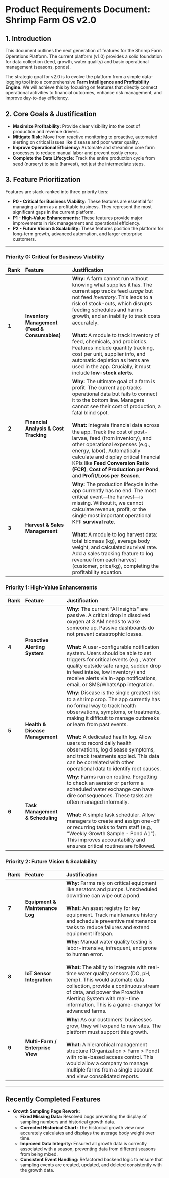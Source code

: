 # Product Requirements Document: Shrimp Farm OS v2.0

## 1. Introduction

This document outlines the next generation of features for the Shrimp Farm Operations Platform. The current platform (v1.0) provides a solid foundation for data collection (feed, growth, water quality) and basic operational management (seasons, ponds). 

The strategic goal for v2.0 is to evolve the platform from a simple data-logging tool into a comprehensive **Farm Intelligence and Profitability Engine**. We will achieve this by focusing on features that directly connect operational activities to financial outcomes, enhance risk management, and improve day-to-day efficiency.

## 2. Core Goals & Justification

*   **Maximize Profitability:** Provide clear visibility into the cost of production and revenue drivers.
*   **Mitigate Risk:** Move from reactive monitoring to proactive, automated alerting on critical issues like disease and poor water quality.
*   **Improve Operational Efficiency:** Automate and streamline core farm processes to reduce manual labor and prevent costly errors.
*   **Complete the Data Lifecycle:** Track the entire production cycle from seed (nursery) to sale (harvest), not just the intermediate steps.

## 3. Feature Prioritization

Features are stack-ranked into three priority tiers:

*   **P0 - Critical for Business Viability:** These features are essential for managing a farm as a profitable business. They represent the most significant gaps in the current platform.
*   **P1 - High-Value Enhancements:** These features provide major improvements in risk management and operational efficiency.
*   **P2 - Future Vision & Scalability:** These features position the platform for long-term growth, advanced automation, and larger enterprise customers.

---

### **Priority 0: Critical for Business Viability**

| Rank | Feature | Justification |
| :--- | :--- | :--- |
| **1** | **Inventory Management (Feed & Consumables)** | **Why:** A farm cannot run without knowing what supplies it has. The current app tracks feed *usage* but not feed *inventory*. This leads to a risk of stock-outs, which disrupts feeding schedules and harms growth, and an inability to track costs accurately. <br><br> **What:** A module to track inventory of feed, chemicals, and probiotics. Features include quantity tracking, cost per unit, supplier info, and automatic depletion as items are used in the app. Crucially, it must include **low-stock alerts**. |
| **2** | **Financial Analysis & Cost Tracking** | **Why:** The ultimate goal of a farm is profit. The current app tracks operational data but fails to connect it to the bottom line. Managers cannot see their cost of production, a fatal blind spot. <br><br> **What:** Integrate financial data across the app. Track the cost of post-larvae, feed (from inventory), and other operational expenses (e.g., energy, labor). Automatically calculate and display critical financial KPIs like **Feed Conversion Ratio (FCR)**, **Cost of Production per Pond**, and **Profit/Loss per Season**. |
| **3** | **Harvest & Sales Management** | **Why:** The production lifecycle in the app currently has no end. The most critical event—the harvest—is missing. Without it, we cannot calculate revenue, profit, or the single most important operational KPI: **survival rate**. <br><br> **What:** A module to log harvest data: total biomass (kg), average body weight, and calculated survival rate. Add a sales tracking feature to log revenue from each harvest (customer, price/kg), completing the profitability equation. |

### **Priority 1: High-Value Enhancements**

| Rank | Feature | Justification |
| :--- | :--- | :--- |
| **4** | **Proactive Alerting System** | **Why:** The current "AI Insights" are passive. A critical drop in dissolved oxygen at 3 AM needs to wake someone up. Passive dashboards do not prevent catastrophic losses. <br><br> **What:** A user-configurable notification system. Users should be able to set triggers for critical events (e.g., water quality outside safe range, sudden drop in feed intake, low inventory) and receive alerts via in-app notifications, email, or SMS/WhatsApp integration. |
| **5** | **Health & Disease Management** | **Why:** Disease is the single greatest risk to a shrimp crop. The app currently has no formal way to track health observations, symptoms, or treatments, making it difficult to manage outbreaks or learn from past events. <br><br> **What:** A dedicated health log. Allow users to record daily health observations, log disease symptoms, and track treatments applied. This data can be correlated with other operational data to identify root causes. |
| **6** | **Task Management & Scheduling** | **Why:** Farms run on routine. Forgetting to check an aerator or perform a scheduled water exchange can have dire consequences. These tasks are often managed informally. <br><br> **What:** A simple task scheduler. Allow managers to create and assign one-off or recurring tasks to farm staff (e.g., "Weekly Growth Sample - Pond A1"). This improves accountability and ensures critical routines are followed. |

### **Priority 2: Future Vision & Scalability**

| Rank | Feature | Justification |
| :--- | :--- | :--- |
| **7** | **Equipment & Maintenance Log** | **Why:** Farms rely on critical equipment like aerators and pumps. Unscheduled downtime can wipe out a pond. <br><br> **What:** An asset registry for key equipment. Track maintenance history and schedule preventive maintenance tasks to reduce failures and extend equipment lifespan. |
| **8** | **IoT Sensor Integration** | **Why:** Manual water quality testing is labor-intensive, infrequent, and prone to human error. <br><br> **What:** The ability to integrate with real-time water quality sensors (DO, pH, temp). This would automate data collection, provide a continuous stream of data, and power the Proactive Alerting System with real-time information. This is a game-changer for advanced farms. |
| **9** | **Multi-Farm / Enterprise View** | **Why:** As our customers' businesses grow, they will expand to new sites. The platform must support this growth. <br><br> **What:** A hierarchical management structure (Organization > Farm > Pond) with role-based access control. This would allow a company to manage multiple farms from a single account and view consolidated reports. |

---

## Recently Completed Features

*   **Growth Sampling Page Rework:**
    *   **Fixed Missing Data:** Resolved bugs preventing the display of sampling numbers and historical growth data.
    *   **Corrected Historical Chart:** The historical growth view now accurately calculates and displays the average body weight over time.
    *   **Improved Data Integrity:** Ensured all growth data is correctly associated with a season, preventing data from different seasons from being mixed.
    *   **Consistent Event Handling:** Refactored backend logic to ensure that sampling events are created, updated, and deleted consistently with the growth data.
